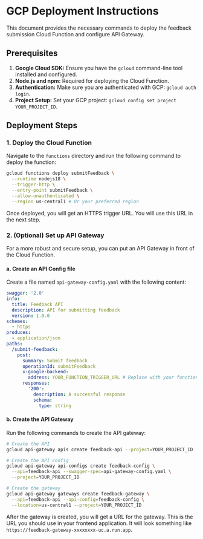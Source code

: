# GCP Deployment Instructions

This document provides the necessary commands to deploy the feedback submission Cloud Function and configure API Gateway.

## Prerequisites

1.  **Google Cloud SDK:** Ensure you have the `gcloud` command-line tool installed and configured.
2.  **Node.js and npm:** Required for deploying the Cloud Function.
3.  **Authentication:** Make sure you are authenticated with GCP: `gcloud auth login`.
4.  **Project Setup:** Set your GCP project: `gcloud config set project YOUR_PROJECT_ID`.

## Deployment Steps

### 1. Deploy the Cloud Function

Navigate to the `functions` directory and run the following command to deploy the function:

```bash
gcloud functions deploy submitFeedback \
  --runtime nodejs18 \
  --trigger-http \
  --entry-point submitFeedback \
  --allow-unauthenticated \
  --region us-central1 # Or your preferred region
```

Once deployed, you will get an HTTPS trigger URL. You will use this URL in the next step.

### 2. (Optional) Set up API Gateway

For a more robust and secure setup, you can put an API Gateway in front of the Cloud Function.

#### a. Create an API Config file

Create a file named `api-gateway-config.yaml` with the following content:

```yaml
swagger: '2.0'
info:
  title: Feedback API
  description: API for submitting feedback
  version: 1.0.0
schemes:
  - https
produces:
  - application/json
paths:
  /submit-feedback:
    post:
      summary: Submit feedback
      operationId: submitFeedback
      x-google-backend:
        address: YOUR_FUNCTION_TRIGGER_URL # Replace with your function's trigger URL
      responses:
        '200':
          description: A successful response
          schema:
            type: string
```

#### b. Create the API Gateway

Run the following commands to create the API gateway:

```bash
# Create the API
gcloud api-gateway apis create feedback-api --project=YOUR_PROJECT_ID

# Create the API config
gcloud api-gateway api-configs create feedback-config \
  --api=feedback-api --swagger-spec=api-gateway-config.yaml \
  --project=YOUR_PROJECT_ID

# Create the gateway
gcloud api-gateway gateways create feedback-gateway \
  --api=feedback-api --api-config=feedback-config \
  --location=us-central1 --project=YOUR_PROJECT_ID
```

After the gateway is created, you will get a URL for the gateway. This is the URL you should use in your frontend application. It will look something like `https://feedback-gateway-xxxxxxxx-uc.a.run.app`.
